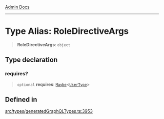 [Admin Docs](/)

***

# Type Alias: RoleDirectiveArgs

> **RoleDirectiveArgs**: `object`

## Type declaration

### requires?

> `optional` **requires**: [`Maybe`](Maybe.md)\<[`UserType`](UserType.md)\>

## Defined in

[src/types/generatedGraphQLTypes.ts:3953](https://github.com/Suyash878/talawa-api/blob/cfd688207611ba245c99edd8dbaccb2cdbf6a043/src/types/generatedGraphQLTypes.ts#L3953)

